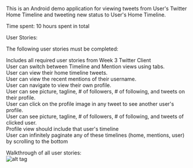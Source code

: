 This is an Android demo application for viewing tweets from User's Twitter Home Timeline and tweeting new status to User's Home Timeline.

Time spent: 10 hours spent in total

User Stories:

The following user stories must be completed:

Includes all required user stories from Week 3 Twitter Client <br />
User can switch between Timeline and Mention views using tabs. <br />
User can view their home timeline tweets. <br />
User can view the recent mentions of their username. <br />
User can navigate to view their own profile. <br />
User can see picture, tagline, # of followers, # of following, and tweets on their profile. <br />
User can click on the profile image in any tweet to see another user's profile. <br />
User can see picture, tagline, # of followers, # of following, and tweets of clicked user. <br />
Profile view should include that user's timeline <br />
User can infinitely paginate any of these timelines (home, mentions, user) by scrolling to the bottom <br />

Walkthrough of all user stories: <br />
![alt tag](https://cloud.githubusercontent.com/assets/1085102/6243745/6574f496-b6fd-11e4-86e0-7ad6198a152b.gif)
